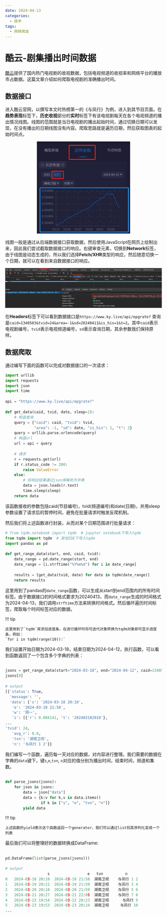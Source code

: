 ```yaml
---
date: 2024-04-13
categories:
  - 技术
tags:
  - 网络爬虫
---
```


# 酷云-剧集播出时间数据
<a href="https://www.ky.live/pc.html" target="_blank">酷云</a>提供了国内热门电视剧的收视数据，包括电视频道的收视率和网络平台的播放市占数据。这篇文章介绍如何爬取电视剧的准确播出时间。

<!-- more -->

## 数据接口
进入酷云官网，以撰写本文时热榜第一的《与凤行》为例，进入到其节目页面。在**趋势表现**标签下，**历史收视**部分的**实时**标签下有该电视剧每天在各个电视频道的播出情况线图。线图的范围就是当日电视剧的播出起始时间，通过切换日期可以发现，在没有播出的日期线图没有内容。爬取思路就是遍历日期，然后获取图表的起始时间点。

<div style="text-align: center;">
<img src="/images/ky_live_rating.png" width="300" >
</div>

线图一般是通过从后端数据接口获取数据，然后使用JavaScript在网页上绘制出来，因此我们尝试截取数据接口的响应。右键审查元素，切换到**Network**标签，由于线图是动态生成的，所以我们选择**Fetch/XHR**类型的响应，然后随意切换一个日期，就可以在看到来自数据接口的响应。

<div style="text-align: center;">
<img src="/images/ky_api.png" width="700" >
</div>

在**Headers**标签下可以看到数据接口是`https://www.ky.live/api/epgrate?` 查询是`caid=1340503&tvid=24&area=-1&sd=20240411&is_his=1&t=2`。其中`caid`表示电视剧编号，`tvid`表示电视频道编号，`sd`表示查询日期，其余参数我们保持原样。

## 数据爬取
通过编写下面的函数可以完成对数据接口的一次请求：
```python
import urllib
import requests
import json
import time

api = "https://www.ky.live/api/epgrate?"

def get_data(caid, tvid, date, sleep=1):
    # 构造查询
    query = {"caid": caid, "tvid": tvid, 
             "area": -1, "sd": date, "is_his": 1, "t": 2}
    query = urllib.parse.urlencode(query)
    # 构造url
    url = api + query
    
    # 请求
    r = requests.get(url)
    if r.status_code != 200:
        raise ValueError
    else:
        # 将响应结果通过json库解析为字典
        data = json.loads(r.text)
        time.sleep(sleep)
    return data
```

该函数接收的参数包括caid(节目编号)，tvid(频道编号)和date(日期)，并用sleep参数设置了请求后的暂停时间，避免在批量请求时触发反爬机制。

然后我们将上述函数进行封装，从而对某个日期范围进行批量请求：

```python
# from tqdm.notebook import tqdm  # jupyter notebook下导入tqdm
from tqdm import tqdm  # 其他IDE下导入tqdm
import pandas as pd

def get_range_data(start, end, caid, tvid):
    date_range = pd.date_range(start, end)
    date_range = [i.strftime("%Y%m%d") for i in date_range]
    
    results = [get_data(tvid, date) for date in tqdm(date_range)]
    return results
```

这里用到了pandas的`date_range`函数，可以生成从start到end范围内的所有时间标签。由于数据接口的时间格式要求为20240413，而`date_range`生成的时间格式为2024-04-13，我们调用`strftime`方法来转换时间格式。然后循环遍历时间标签，爬取每个时间标签对应的数据。

!!! tip

    这里用到了`tqdm`库添加进度条，在进行循环时将可迭代对象转换为tqdm对象即可显示进度条，例如：   
    `for i in tqdm(range(10)):`

我们设置开始日期为2024-03-18，结束日期为2024-04-12，执行函数，可以看到函数返回了一个包含多个字典的列表：
```python

jsons = get_range_data(start="2024-03-18", end="2024-04-12", caid=1340503, tvid=24)
jsons[0]

# output
[{'status': True,
  'message': '',
  'data': {'s': '2024-03-18 20:18',
   'e': '2024-03-18 21:58',
   'w': '周一',
   'i': [{'r': 0.004141, 't': '202403182018'},
...
'tvid': 24,
   'avg_r': 0.0,
   'tvn': '湖南卫视',
   'n': '与凤行 1 2'}}
```

我们编写一个函数，遍历每一天对应的数据，对内容进行整理。我们需要的数据在字典的`data`键下，键`s`,`e`,`tvn`, `n`对应的值分别为播出时间，结束时间，频道和集数。
```python

def parse_jsons(jsons):
    for json in jsons:
        data = json["data"]
        data = {k:v for k,v in data.items() 
                if k in ["s", "e", "tvn", "n"]}
        yield data
```
!!! tip

    上述函数的yield表示这个函数返回一个generator，我们可以通过list将其序列化变成一个列表

最后我们可以将整理好的数据转换成DataFrame:

```python

pd.DataFrame(list(parse_jsons(jsons)))

# output
                   s                 e   tvn          n
0   2024-03-18 20:18  2024-03-18 21:58  湖南卫视    与凤行 1 2
1   2024-03-19 20:21  2024-03-19 21:59  湖南卫视    与凤行 3 4
2   2024-03-20 20:18  2024-03-20 21:59  湖南卫视    与凤行 5 6
3   2024-03-21 20:27  2024-03-21 22:05  湖南卫视    与凤行 7 8
4   2024-03-22 19:54  2024-03-22 20:23  湖南卫视      与凤行 9
5   2024-03-23 19:53  2024-03-23 20:24  湖南卫视     与凤行 10
...
```